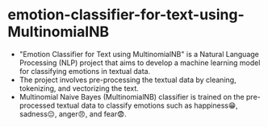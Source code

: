# emotion-classifier-for-text-using-MultinomialNB
- "Emotion Classifier for Text using MultinomialNB" is a Natural Language Processing (NLP) project that aims to develop a machine learning model for classifying emotions in textual data.
- The project involves pre-processing the textual data by cleaning, tokenizing, and vectorizing the text.
- Multinomial Naive Bayes (MultinomialNB) classifier is trained on the pre-processed textual data to classify emotions such as happiness😁, sadness😔, anger😠, and fear😨.
